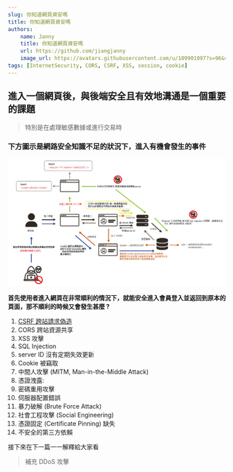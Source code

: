 ```yaml
---
slug: 你知道網頁資安嗎
title: 你知道網頁資安嗎
authors:
    name: Janny
    title: 你知道網頁資安嗎
    url: https://github.com/jiangjanny
    image_url: https://avatars.githubusercontent.com/u/109901097?s=96&v=4
tags: [InternetSecurity, CORS, CSRF, XSS, session, cookie]
---
```


## 進入一個網頁後，與後端安全且有效地溝通是一個重要的課題

> 特別是在處理敏感數據或進行交易時

### 下方圖示是網路安全知識不足的狀況下，進入有機會發生的事件

![alt text](image.png)

**首先使用者進入網頁在非常順利的情況下，就能安全進入會員登入並返回到原本的頁面，那不順利的時候又會發生甚麼 ?**

1. [CSRF 跨站請求偽造](/docs/你前端該知道的一些事/資訊安全/你知道CSRF%20跨站請求偽造)
2. CORS 跨站資源共享
3. XSS 攻擊
4. SQL Injection
5. server ID 沒有定期失效更新
6. Cookie 被竊取
7. 中間人攻擊 (MITM, Man-in-the-Middle Attack)
8. 憑證洩露:
9. 密碼重用攻擊
10. 伺服器配置錯誤
11. 暴力破解 (Brute Force Attack)
12. 社會工程攻擊 (Social Engineering)
13. 憑證固定 (Certificate Pinning) 缺失
14. 不安全的第三方依賴

接下來在下一篇一一解釋給大家看

> 補充 DDoS 攻擊
